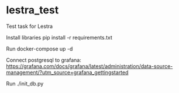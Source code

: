 # lestra_test
Test task for Lestra

Install libraries
pip install -r requirements.txt

Run docker-compose up -d

Connect postgresql to grafana:
https://grafana.com/docs/grafana/latest/administration/data-source-management/?utm_source=grafana_gettingstarted

Run ./init_db.py